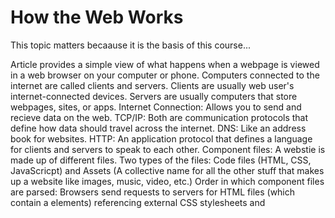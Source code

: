 # How the Web Works
This topic matters becaause it is the basis of this course...

Article provides a simple view of what happens when a webpage is viewed in a web browser on your computer or phone. 
Computers connected to the internet are called clients and servers. Clients are usually web user's internet-connected devices.
Servers are usually computers that store webpages, sites, or apps.
Internet Connection: Allows you to send and recieve data on the web.
TCP/IP: Both are communication protocols that define how data should travel across the internet.
DNS: Like an address book for websites. 
HTTP: An application protocol that defines a language for clients and servers to speak to each other.
Component files: A webstie is made up of different files. Two types of the files: Code files (HTML, CSS, JavaScricpt) and Assets (A collective name for all the other stuff that makes up a website like images, music, video, etc.)
Order in which component files are parsed: Browsers send requests to servers for HTML files (which contain a <link> elements) referencing external CSS stylesheets and <script> element refrencing external JavaScript scripts.
The browser parses the HTML file first, and that leads to the browser recognizing any <link>-element references to external CSS stylesheets and any <script>-element references to scripts.
As the browser parses the HTML, it sends requests back to the server for any CSS files it has found from <link> elements, and any JavaScript files it has found from <script> elements, and from those, then parses the CSS and JavaScript.
The browser generates an in-memory DOM tree from the parsed HTML, generates an in-memory CSSOM structure from the parsed CSS, and compiles and executes the parsed JavaScript.
As the browser builds the DOM tree and applies the styles from the CSSOM tree and executes the JavaScript, a visual representation of the page is painted to the screen, and the user sees the page content and can begin to interact with it.

# What will your website look like?
This topic matters becaause it is the basis of this course...

What should your website be about?
What information are you presenting on the subject?
What does your website look like in simple high-level terms?
Sketching out your design: On paper.
Choosing your assets: text, theme color, images, font.

# JavaScript basics
This topic matters becaause it is the basis of this course...

JavaScript is a programming language that adds interactivity to a website.
Comments are snippets of text that can be added along with code. The browser ignores text marked as comments. 
You can write comments in JavaScript just as you can in CSS: "/* , */".

# Short Poem
Like a river's current, it flows and cascades,
Across networks vast, through tangled braids,
Packets of data, in bytes and strings,
HTTP's magic, the melody it sings.

# JavaScript basics Cont.
Describe how HTML, CSS, and JS files are “parsed” in the browser:
HTML: The browser begins by parsing the HTML file, which defines the structure and content of the web page. It reads the HTML document from top to bottom, starting with the opening "<html>" tag and ending with the closing "</html>" tag. During this process, the browser identifies various elements such as headers, paragraphs, images, links, 
and more.
As the HTML is parsed, the browser constructs a tree-like structure called the Document Object Model (DOM). The DOM represents the hierarchical relationship between different HTML elements, with the "<html>" tag as the root and nested elements as branches and leaves. This tree structure allows the browser to understand how the elements are organized on the page.
CSS: After the HTML parsing is complete, the browser moves on to parse the CSS (Cascading Style Sheets) files associated with the web page. CSS defines the presentation and layout of the HTML elements. The browser reads the CSS files and matches the styles to the corresponding HTML elements.
During CSS parsing, the browser creates a separate structure known as the CSS Object Model (CSSOM). This model represents the styles defined in the CSS files, including properties like color, font, size, positioning, and more. The CSSOM is then combined with the DOM to create a Render Tree.
JS: If the web page includes JavaScript files, the browser proceeds with parsing and executing them. JavaScript adds interactivity and dynamic behavior to the web page. When parsing JavaScript, the browser identifies functions, variables, loops, and other constructs and builds an abstract syntax tree (AST).
Once the parsing is complete, the browser executes the JavaScript code, manipulating the DOM and CSSOM as needed. JavaScript can modify the content, style, and behavior of the web page, allowing for dynamic updates and interactivity.
By parsing HTML, CSS, and JavaScript files, the browser creates the necessary structures (DOM, CSSOM, and AST) and combines them into a Render Tree. The Render Tree represents the final layout of the web page, including all visible elements, their styles, and the hierarchy in which they appear. Finally, the browser uses the Render Tree to render and display the web page on the user's screen
How can you find images to add to a Website?
Google images
How do you create a String vs a Number in JavaScript?
let myString = "Hello, World!"; OR let myString = "Hello, World!";
What is a Variable and why are they important in JavaScript?
In programming, a variable is a named container or storage location used to store data. Variables in JavaScript are important becaause they serve as the building blocks of programs, allowing for data storage, manipulation, reusability, and interactivity. They provide the flexibility and power required to create dynamic and functional applications.

# Introduction to HTML
This topic matters becaause it is the basis of this course...

What is an HTML attribute: 
extra information about the element that wont appear in the context.

Describe the Anatomy of an HTMl element:
Starts with an opening tag followed by the element name followed by attributes followed by the content followed by self-closing tag followed by closing tag.
Together, these components form the structure of an HTML element, defining its type, attributes, content, and boundaries. HTML elements can be nested inside each other to create a hierarchical structure, allowing for the construction of complex web pages.

What is the Difference between "<article>" and "<section>" element tags?
The <article> element represents a self-contained, complete, and independently distributable composition within a document. It typically encapsulates content that could be considered a standalone entity, such as a blog post, news article, forum post, or a product description. It should make sense on its own and be meaningful even when extracted from the surrounding context.
The "<section>" element defines a thematic grouping of content within a document. It represents a standalone section or a logical block of related content that forms part of a larger whole. It doesn't carry the same standalone significance as an "<article>" but provides a way to organize and structure content based on a common theme or topic.

What Elements does a “typical” website include?
Header, navigation menu, hero section, content sections, footer, contact information, call-to-action buttons, social media integration, images and media, footer navigation.

How does metadata influence Search Engine Optimization?
Metadata plays a crucial role in Search Engine Optimization (SEO) by providing valuable information to search engines about the content and context of web pages. 

How is the "<meta>" HTML tag used when specifying metadata?
The "<meta>" HTML tag is used to specify various types of metadata about an HTML document. It provides information to browsers and search engines but is not displayed directly to website visitors. The "<meta>" tag is typically placed within the "<head>" section of an HTML document.

# Miscellaneous
How to start to design a website:

What is the first step to designing a Website?
The first step to designing a website is to clarify its purpose and define the goals and objectives you want to achieve with the website.

What is the most important question to answer when designing a Website?
what is the goal an purpose of this website?

Semantics:

Why should you use an "<h1>" element over a <span> element to display a top level heading?
Semantic Meaning, SEO Benefits, and accessibility

What are the benefits of using semantic tags in our HTML?
Leveraging semantic tags in HTML promotes accessibility, search engine optimization, maintainability, consistency, scalability, and future compatibility, resulting in well-structured and user-friendly websites.

What is Javascript?

Describe 2 things that require JavaScript in the Browser?
Form Validation and Dynamic Content and interaction

How can you add JavaScript to an HTML document?
Inline JavaScript




# Things I want to know more about



